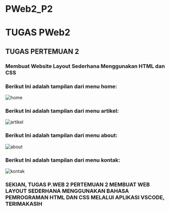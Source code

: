 # PWeb2_P2
# TUGAS PWeb2
## TUGAS PERTEMUAN 2
### Membuat Website Layout Sederhana Menggunakan HTML dan CSS

### Berikut Ini adalah tampilan dari menu home:
![home](https://user-images.githubusercontent.com/92704969/224544670-d5b470e7-ab53-4602-b77f-ea54ba784942.png)

### Berikut Ini adalah tampilan dari menu artikel:
![artikel](https://user-images.githubusercontent.com/92704969/224544668-4b477ef4-032b-4b23-8fef-3f04d9e81c1a.png)

### Berikut Ini adalah tampilan dari menu about:
![about](https://user-images.githubusercontent.com/92704969/224544506-30bb214c-9f9b-4b01-b9d5-38b01031746c.png)

### Berikut Ini adalah tampilan dari menu kontak:
![kontak](https://user-images.githubusercontent.com/92704969/224544515-dacf9991-29f9-4a76-aaf8-32f33717489e.png)

### SEKIAN, TUGAS P.WEB 2 PERTEMUAN 2 MEMBUAT WEB LAYOUT SEDERHANA MENGGUNAKAN BAHASA PEMROGRAMAN HTML DAN CSS MELALUI APLIKASI VSCODE, TERIMAKASIH